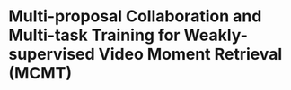 # Multi-proposal Collaboration and Multi-task Training for Weakly-supervised Video Moment Retrieval (MCMT)

